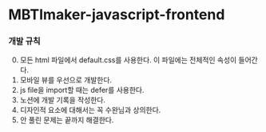 # MBTImaker-javascript-frontend

### 개발 규칙

0. 모든 html 파일에서 default.css를 사용한다. 이 파일에는 전체적인 속성이 들어간다.
1. 모바일 뷰를 우선으로 개발한다.
2. js file을 import할 때는 defer를 사용한다.
3. 노션에 개발 기록을 작성한다.
4. 디자인적 요소에 대해서는 꼭 수완님과 상의한다.
5. 안 풀린 문제는 끝까지 해결한다.
